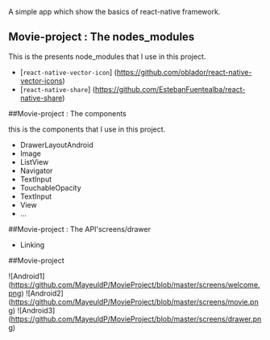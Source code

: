 A simple app which show the basics of react-native framework.

## Movie-project : The nodes_modules

This is the presents node_modules that I use in this project.

* [`react-native-vector-icon`] (https://github.com/oblador/react-native-vector-icons)
* [`react-native-share`] (https://github.com/EstebanFuentealba/react-native-share)

##Movie-project : The components

this is the components that I use in this project.

* DrawerLayoutAndroid
* Image
* ListView
* Navigator
* TextInput
* TouchableOpacity
* TextInput
* View
* ...

##Movie-project : The API'screens/drawer

* Linking

##Movie-project

![Android1] (https://github.com/MayeuldP/MovieProject/blob/master/screens/welcome.png)
![Android2] (https://github.com/MayeuldP/MovieProject/blob/master/screens/movie.png)
![Android3] (https://github.com/MayeuldP/MovieProject/blob/master/screens/drawer.png)
